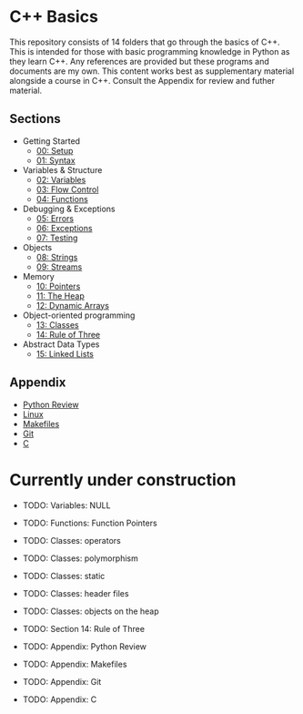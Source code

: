 # C++ Basics

This repository consists of 14 folders that go through the basics of C++. This is intended for those with basic programming knowledge in Python as they learn C++. Any references are provided but these programs and documents are my own. This content works best as supplementary material alongside a course in C++. Consult the Appendix for review and futher material.

## Sections

- Getting Started
    - [00: Setup](00_Setup/setup.md)
    - [01: Syntax](01_Syntax/syntax.md)
- Variables & Structure
    - [02: Variables](02_Variables/variables.md)
    - [03: Flow Control](03_Flow_Control/flow_control.md)
    - [04: Functions](04_Functions/functions.md)
- Debugging & Exceptions
    - [05: Errors](05_Errors/errors.md)
    - [06: Exceptions](06_Exceptions/exceptions.md)
    - [07: Testing](07_Testing/testing.md)
- Objects
    - [08: Strings](08_Strings/strings.md)
    - [09: Streams](09_Streams/streams.md)
- Memory
    - [10: Pointers](10_Pointers/pointers.md)
    - [11: The Heap](11_The_Heap/heap.md)
    - [12: Dynamic Arrays](12_Dynamic_Arrays/dynamic_arrays.md)
- Object-oriented programming
    - [13: Classes](13_Classes/classes.md)
    - [14: Rule of Three](14_Rule_of_Three/rule_of_three.md)
- Abstract Data Types
    - [15: Linked Lists](15_Linked_Lists/linked_lists.md)

## Appendix

- [Python Review](Appendix/python.md)
- [Linux](Appendix/linux.md)
- [Makefiles](Appendix/make.md)
- [Git](Appendix/git.md)
- [C](Appendix/c.md)

# **Currently under construction**

- TODO: Variables: NULL

- TODO: Functions: Function Pointers

- TODO: Classes: operators
- TODO: Classes: polymorphism
- TODO: Classes: static
- TODO: Classes: header files
- TODO: Classes: objects on the heap

- TODO: Section 14: Rule of Three

- TODO: Appendix: Python Review
- TODO: Appendix: Makefiles
- TODO: Appendix: Git
- TODO: Appendix: C
